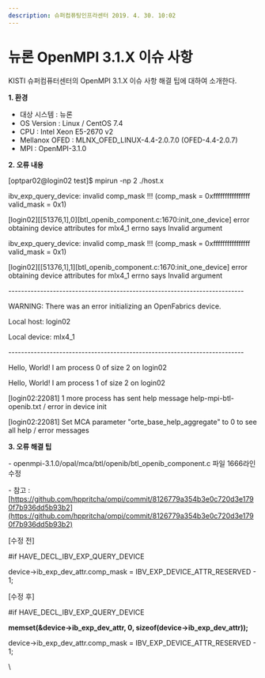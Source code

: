 ```yaml
---
description: 슈퍼컴퓨팅인프라센터 2019. 4. 30. 10:02
---
```


# 뉴론 OpenMPI 3.1.X 이슈 사항

KISTI 슈퍼컴퓨터센터의 OpenMPI 3.1.X 이슈 사항 해결 팁에 대하여 소개한다.

&#x20;

**1. 환경**

* 대상 시스템 : 뉴론
* OS Version : Linux / CentOS 7.4
* CPU : Intel Xeon E5-2670 v2
* Mellanox OFED : MLNX\_OFED\_LINUX-4.4-2.0.7.0 (OFED-4.4-2.0.7)
* MPI : OpenMPI-3.1.0

&#x20;

**2. 오류 내용**

\[optpar02@login02 test]$ mpirun -np 2 ./host.x

ibv\_exp\_query\_device: invalid comp\_mask !!! (comp\_mask = 0xffffffffffffffff valid\_mask = 0x1)

\[login02]\[\[51376,1],0]\[btl\_openib\_component.c:1670:init\_one\_device] error obtaining device attributes for mlx4\_1 errno says Invalid argument

ibv\_exp\_query\_device: invalid comp\_mask !!! (comp\_mask = 0xffffffffffffffff valid\_mask = 0x1)

\[login02]\[\[51376,1],1]\[btl\_openib\_component.c:1670:init\_one\_device] error obtaining device attributes for mlx4\_1 errno says Invalid argument

\--------------------------------------------------------------------------

WARNING: There was an error initializing an OpenFabrics device.

&#x20; Local host:   login02

&#x20; Local device: mlx4\_1

\--------------------------------------------------------------------------

Hello, World! I am process 0 of size 2 on login02&#x20;

Hello, World! I am process 1 of size 2 on login02&#x20;

\[login02:22081] 1 more process has sent help message help-mpi-btl-openib.txt / error in device init

\[login02:22081] Set MCA parameter "orte\_base\_help\_aggregate" to 0 to see all help / error messages

&#x20;

**3. 오류 해결 팁**

\- openmpi-3.1.0/opal/mca/btl/openib/btl\_openib\_component.c 파일 1666라인 수정

\- 참고 : [https://github.com/hppritcha/ompi/commit/8126779a354b3e0c720d3e1790f7b936dd5b93b2](https://github.com/hppritcha/ompi/commit/8126779a354b3e0c720d3e1790f7b936dd5b93b2)

&#x20;

\[수정 전]

\#if HAVE\_DECL\_IBV\_EXP\_QUERY\_DEVICE&#x20;

&#x20;   device->ib\_exp\_dev\_attr.comp\_mask = IBV\_EXP\_DEVICE\_ATTR\_RESERVED - 1;

&#x20;

\[수정 후]

\#if HAVE\_DECL\_IBV\_EXP\_QUERY\_DEVICE&#x20;

&#x20;   **memset(\&device->ib\_exp\_dev\_attr, 0, sizeof(device->ib\_exp\_dev\_attr));**

&#x20;   device->ib\_exp\_dev\_attr.comp\_mask = IBV\_EXP\_DEVICE\_ATTR\_RESERVED - 1;

&#x20;

\
